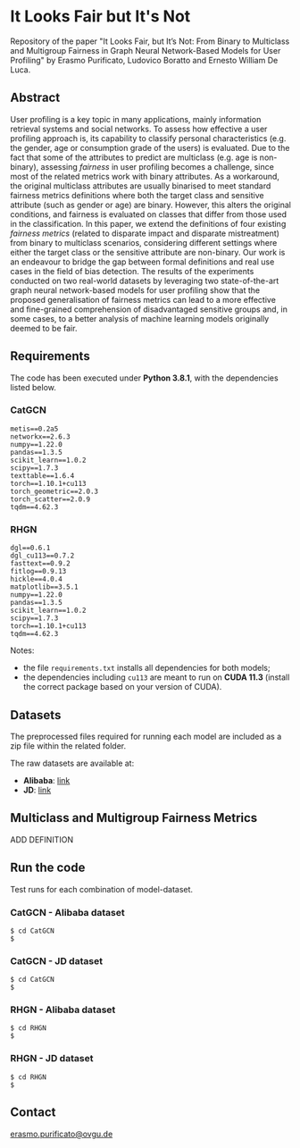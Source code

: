 # It Looks Fair but It's Not
Repository of the paper "It Looks Fair, but It’s Not: From Binary to Multiclass and Multigroup Fairness in Graph Neural Network-Based Models for User Profiling" by Erasmo Purificato, Ludovico Boratto and Ernesto William De Luca.

## Abstract
User profiling is a key topic in many applications, mainly information retrieval systems and social networks.
To assess how effective a user profiling approach is, its capability to classify personal characteristics (e.g. the gender, age or consumption grade of the users) is evaluated. 
Due to the fact that some of the attributes to predict are multiclass (e.g. age is non-binary), assessing *fairness* in user profiling becomes a challenge, since most of the related metrics work with binary attributes.
As a workaround, the original multiclass attributes are usually binarised to meet standard fairness metrics definitions where both the target class and sensitive attribute (such as gender or age) are binary. However, this alters the original conditions, and fairness is evaluated on classes that differ from those used in the classification.
In this paper, we extend the definitions of four existing *fairness metrics* (related to disparate impact and disparate mistreatment) from binary to multiclass scenarios, considering different settings where either the target class or the sensitive attribute are non-binary.
Our work is an endeavour to bridge the gap between formal definitions and real use cases in the field of bias detection.
The results of the experiments conducted on two real-world datasets by leveraging two state-of-the-art graph neural network-based models for user profiling show that the proposed generalisation of fairness metrics can lead to a more effective and fine-grained comprehension of disadvantaged sensitive groups and, in some cases, to a better analysis of machine learning models originally deemed to be fair.

## Requirements
The code has been executed under **Python 3.8.1**, with the dependencies listed below.

### CatGCN
```
metis==0.2a5
networkx==2.6.3
numpy==1.22.0
pandas==1.3.5
scikit_learn==1.0.2
scipy==1.7.3
texttable==1.6.4
torch==1.10.1+cu113
torch_geometric==2.0.3
torch_scatter==2.0.9
tqdm==4.62.3
```

### RHGN
```
dgl==0.6.1
dgl_cu113==0.7.2
fasttext==0.9.2
fitlog==0.9.13
hickle==4.0.4
matplotlib==3.5.1
numpy==1.22.0
pandas==1.3.5
scikit_learn==1.0.2
scipy==1.7.3
torch==1.10.1+cu113
tqdm==4.62.3
```
Notes:
* the file `requirements.txt` installs all dependencies for both models;
* the dependencies including `cu113` are meant to run on **CUDA 11.3** (install the correct package based on your version of CUDA).

## Datasets
The preprocessed files required for running each model are included as a zip file within the related folder.

The raw datasets are available at:
* **Alibaba**: [link](https://tianchi.aliyun.com/dataset/dataDetail?dataId=56)
* **JD**: [link](https://github.com/guyulongcs/IJCAI2019_HGAT)

## Multiclass and Multigroup Fairness Metrics
ADD DEFINITION

## Run the code
Test runs for each combination of model-dataset.

### CatGCN - Alibaba dataset
```
$ cd CatGCN
$ 
```

### CatGCN - JD dataset
```
$ cd CatGCN
$ 
```

### RHGN - Alibaba dataset
```
$ cd RHGN
$ 
```

### RHGN - JD dataset
```
$ cd RHGN
$ 
```

## Contact
<!-- Erasmo Purificato (erasmo.purificato@ovgu.de) -->
erasmo.purificato@ovgu.de